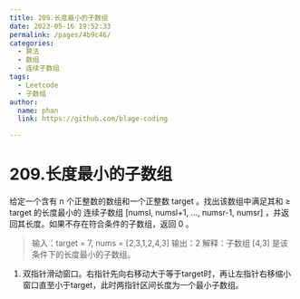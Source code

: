 ```yaml
---
title: 209.长度最小的子数组
date: 2023-05-16 19:52:33
permalink: /pages/4b9c46/
categories: 
  - 算法
  - 数组
  - 连续子数组
tags: 
  - Leetcode
  - 子数组
author: 
  name: phan
  link: https://github.com/blage-coding

---
```

# 209.长度最小的子数组

给定一个含有 n 个正整数的数组和一个正整数 target 。找出该数组中满足其和 ≥ target 的长度最小的 连续子数组 [numsl, numsl+1, ..., numsr-1, numsr] ，并返回其长度。如果不存在符合条件的子数组，返回 0 。

> 输入：target = 7, nums = [2,3,1,2,4,3]
> 输出：2
> 解释：子数组 [4,3] 是该条件下的长度最小的子数组。

1. 双指针滑动窗口。右指针先向右移动大于等于target时，再让左指针右移缩小窗口直至小于target，此时两指针区间长度为一个最小子数组。